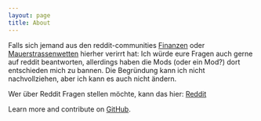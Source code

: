 ```yaml
---
layout: page
title: About
---
```



Falls sich jemand aus den reddit-communities <a href="https://www.reddit.com/r/finanzen">Finanzen</a> oder <a href="https://www.reddit.com/r/mauerstrassenwetten">Mauerstrassenwetten</a> hierher verirrt hat:
Ich würde eure Fragen auch gerne auf reddit beantworten, allerdings haben die Mods (oder ein Mod?) dort entschieden mich zu bannen. Die Begründung kann ich nicht nachvollziehen, aber ich kann es auch nicht ändern.


Wer über Reddit Fragen stellen möchte, kann das hier: <a href="https://www.reddit.com/r/hebelwerk/comments/mikq49/die_trading_gmbh_verm%C3%B6gensverwaltende_gmbh_oder/">Reddit</a>



Learn more and contribute on [GitHub](https://github.com/poole).

